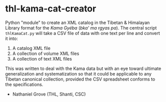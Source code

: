 # thl-kama-cat-creator

Python "module" to create an XML catalog in the Tibetan & Himalayan Library format for the _Kama Gyéba_ (_bka' ma rgyas pa_).
The central script `thlKamaCat.py` will take a CSV file of data with one text per line and convert it into:

1. A catalog XML file
2. A collection of volume XML files
3. A collection of text XML files

This was written to deal with the Kama data but with an eye toward ultimate generalization and systematization 
so that it could be applicable to any Tibetan canonical collection, provided the CSV spreadsheet conforms to the
specifications.

- Nathaniel Grove (THL, Shanti, CSC)
